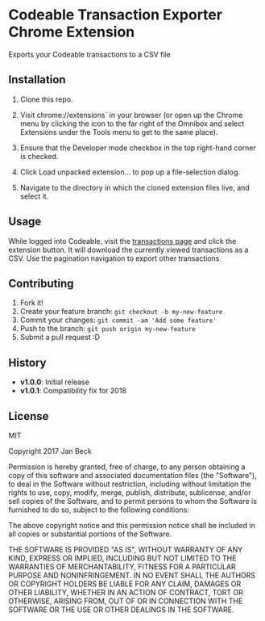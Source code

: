 # Codeable Transaction Exporter Chrome Extension

Exports your Codeable transactions to a CSV file

## Installation

1. Clone this repo.

2. Visit chrome://extensions` in your browser (or open up the Chrome menu by clicking the icon to the far right of the Omnibox and select Extensions under the Tools menu to get to the same place).

3. Ensure that the Developer mode checkbox in the top right-hand corner is checked.

4. Click Load unpacked extension… to pop up a file-selection dialog.

5. Navigate to the directory in which the cloned extension files live, and select it.

## Usage

While logged into Codeable, visit the [transactions page](https://app.codeable.io/users/transactions) and click the extension button. It will download the currently viewed transactions as a CSV. Use the pagination navigation to export other transactions.

## Contributing

1. Fork it!
2. Create your feature branch: `git checkout -b my-new-feature`
3. Commit your changes: `git commit -am 'Add some feature'`
4. Push to the branch: `git push origin my-new-feature`
5. Submit a pull request :D

## History

- **v1.0.0**: Initial release
- **v1.0.1**: Compatibility fix for 2018

## License

MIT 

Copyright 2017 Jan Beck

Permission is hereby granted, free of charge, to any person obtaining a copy of this software and associated documentation files (the "Software"), to deal in the Software without restriction, including without limitation the rights to use, copy, modify, merge, publish, distribute, sublicense, and/or sell copies of the Software, and to permit persons to whom the Software is furnished to do so, subject to the following conditions:

The above copyright notice and this permission notice shall be included in all copies or substantial portions of the Software.

THE SOFTWARE IS PROVIDED "AS IS", WITHOUT WARRANTY OF ANY KIND, EXPRESS OR IMPLIED, INCLUDING BUT NOT LIMITED TO THE WARRANTIES OF MERCHANTABILITY, FITNESS FOR A PARTICULAR PURPOSE AND NONINFRINGEMENT. IN NO EVENT SHALL THE AUTHORS OR COPYRIGHT HOLDERS BE LIABLE FOR ANY CLAIM, DAMAGES OR OTHER LIABILITY, WHETHER IN AN ACTION OF CONTRACT, TORT OR OTHERWISE, ARISING FROM, OUT OF OR IN CONNECTION WITH THE SOFTWARE OR THE USE OR OTHER DEALINGS IN THE SOFTWARE.